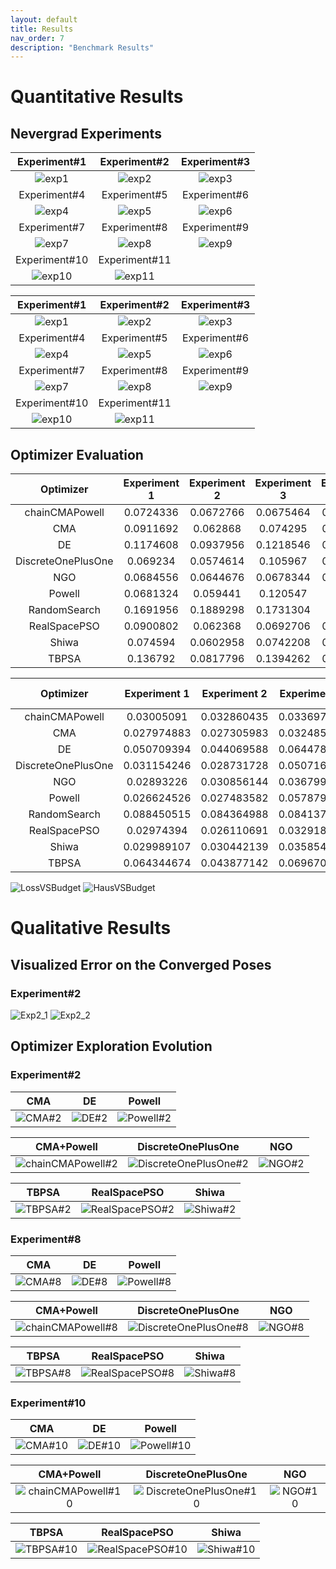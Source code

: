 ```yaml
---
layout: default
title: Results
nav_order: 7
description: "Benchmark Results"
---
```


# Quantitative Results

## Nevergrad Experiments

| Experiment#1   |      Experiment#2      |  Experiment#3 |
|:----------:|:-------------:|:-------------:|
| ![exp1](./assets/images/nevergrad/plots/perfcap_experiment1_plots/xpresults.png) | ![exp2](./assets/images/nevergrad/plots/perfcap_experiment2_plots/xpresults.png) | ![exp3](./assets/images/nevergrad/plots/perfcap_experiment3_plots/xpresults.png) |
| Experiment#4 | Experiment#5 | Experiment#6 |
| ![exp4](./assets/images/nevergrad/plots/perfcap_experiment4_plots/xpresults.png) | ![exp5](./assets/images/nevergrad/plots/perfcap_experiment5_plots/xpresults.png) | ![exp6](./assets/images/nevergrad/plots/perfcap_experiment6_plots/xpresults.png) |
| Experiment#7 | Experiment#8 |Experiment#9 |
| ![exp7](./assets/images/nevergrad/plots/perfcap_experiment7_plots/xpresults.png) | ![exp8](./assets/images/nevergrad/plots/perfcap_experiment8_plots/xpresults.png) | ![exp9](./assets/images/nevergrad/plots/perfcap_experiment9_plots/xpresults.png) |
| Experiment#10 | Experiment#11 | |
| ![exp10](./assets/images/nevergrad/plots/perfcap_experiment10_plots/xpresults.png) | ![exp11](./assets/images/nevergrad/plots/perfcap_experiment11_plots/xpresults.png) | |


| Experiment#1   |      Experiment#2      |  Experiment#3 |
|:----------:|:-------------:|:-------------:|
| ![exp1](./assets/images/nevergrad/plots/perfcap_experiment1_plots/fight_all.png) | ![exp2](./assets/images/nevergrad/plots/perfcap_experiment2_plots/fight_all.png) | ![exp3](./assets/images/nevergrad/plots/perfcap_experiment3_plots/fight_all.png) |
| Experiment#4 | Experiment#5 | Experiment#6 |
| ![exp4](./assets/images/nevergrad/plots/perfcap_experiment4_plots/fight_all.png) | ![exp5](./assets/images/nevergrad/plots/perfcap_experiment5_plots/fight_all.png) | ![exp6](./assets/images/nevergrad/plots/perfcap_experiment6_plots/fight_all.png) |
| Experiment#7 | Experiment#8 |Experiment#9 |
| ![exp7](./assets/images/nevergrad/plots/perfcap_experiment7_plots/fight_all.png) | ![exp8](./assets/images/nevergrad/plots/perfcap_experiment8_plots/fight_all.png) | ![exp9](./assets/images/nevergrad/plots/perfcap_experiment9_plots/fight_all.png) |
| Experiment#10 | Experiment#11 | |
| ![exp10](./assets/images/nevergrad/plots/perfcap_experiment10_plots/fight_all.png) | ![exp11](./assets/images/nevergrad/plots/perfcap_experiment11_plots/fight_all.png) | |


## Optimizer Evaluation

|      Optimizer     | Experiment 1 | Experiment 2 | Experiment 3 | Experiment 4 | Experiment 5 | Experiment 6 | Experiment 7 | Experiment 8 | Experiment 9 | Experiment 10 | Experiment 11 |   Average   |
|:------------------:|:------------:|:------------:|:------------:|:------------:|:------------:|:------------:|:------------:|:------------:|:------------:|:-------------:|:-------------:|:-----------:|
|   chainCMAPowell   |   0.0724336  |   0.0672766  |   0.0675464  |   0.0639084  |   0.1030412  |   0.1079386  |   0.117855   |   0.0596122  |   0.063053   |    0.546589   |   0.1624202   |  0.1301522  |
|         CMA        |   0.0911692  |   0.062868   |   0.074295   |   0.0638098  |   0.1051516  |   0.1045234  |   0.0953772  |   0.0605216  |   0.0594324  |   0.5387744   |   0.0566894   | 0.119328364 |
|         DE         |   0.1174608  |   0.0937956  |   0.1218546  |   0.0845802  |   0.1194798  |   0.123284   |   0.1510724  |   0.0777086  |   0.0902226  |   0.5370548   |   0.1063716   |   0.147535  |
| DiscreteOnePlusOne |   0.069234   |   0.0574614  |   0.105967   |   0.0771348  |   0.1106782  |   0.112026   |   0.1106452  |   0.0511622  |   0.0564046  |   0.5333806   |   0.0761212   | 0.123655927 |
|         NGO        |   0.0684556  |   0.0644676  |   0.0678344  |   0.0614018  |   0.0962354  |   0.1132592  |   0.1142464  |   0.0564634  |   0.0557566  |   0.5425878   |   0.0631132   | 0.118529218 |
|       Powell       |   0.0681324  |   0.059441   |   0.120547   |   0.072271   |   0.107089   |   0.106975   |   0.0909236  |   0.0535914  |   0.0565156  |    0.540221   |   0.0752414   | 0.122813491 |
|    RandomSearch    |   0.1691956  |   0.1889298  |   0.1731304  |   0.143578   |   0.1923638  |   0.165337   |   0.2072466  |   0.1373134  |   0.159975   |   0.4813262   |   0.1394988   | 0.196172236 |
|    RealSpacePSO    |   0.0900802  |   0.062368   |   0.0692706  |   0.0557102  |   0.106084   |   0.1134556  |   0.1024502  |   0.0574036  |   0.0646598  |   0.5358488   |   0.0575894   | 0.119538218 |
|        Shiwa       |   0.074594   |   0.0602958  |   0.0742208  |   0.1151622  |   0.101695   |   0.1086356  |   0.103481   |    0.05109   |   0.0668824  |    0.546559   |   0.1833744   | 0.135090018 |
|        TBPSA       |   0.136792   |   0.0817796  |   0.1394262  |   0.1334024  |   0.1548958  |   0.1423274  |   0.147837   |   0.0786588  |   0.1028986  |   0.4793322   |   0.1560274   | 0.159397945 |


|      Optimizer     | Experiment 1 | Experiment 2 | Experiment 3 | Experiment 4 | Experiment 5 | Experiment 6 | Experiment 7 | Experiment 8 | Experiment 9 | Experiment 10 | Experiment 11 |   Average   |
|:------------------:|:------------:|:------------:|:------------:|:------------:|:------------:|:------------:|:------------:|:------------:|:------------:|:-------------:|:-------------:|:-----------:|
|   chainCMAPowell   |  0.03005091  |  0.032860435 |  0.033697163 |  0.029372694 |  0.032697009 |  0.027373593 |  0.038265084 |  0.025222044 |  0.029795447 |  0.046894385  |  0.036503023  | 0.032975617 |
|         CMA        |  0.027974883 |  0.027305983 |  0.032485865 |  0.026055774 |  0.031286074 |  0.024607294 |  0.033187973 |  0.023339747 |  0.027279522 |  0.044915026  |  0.028308075  | 0.029704202 |
|         DE         |  0.050709394 |  0.044069588 |  0.064478826 |  0.042255676 |  0.048016047 |  0.041784488 |  0.050930477 |  0.03599406  |  0.040248565 |  0.053122074  |  0.045266358  | 0.046988687 |
| DiscreteOnePlusOne |  0.031154246 |  0.028731728 |  0.050716353 |  0.030833819 |  0.03197141  |  0.028069598 |  0.036798789 |  0.021856009 |  0.028609374 |  0.043465894  |  0.030881741  | 0.033008087 |
|         NGO        |  0.02893226  |  0.030856144 |  0.036799622 |  0.028842288 |  0.032763347 |  0.026898743 |  0.039294621 |  0.02452022  |  0.028338952 |  0.044408531  |  0.031775586  | 0.032130029 |
|       Powell       |  0.026624526 |  0.027483582 |  0.057879191 |  0.030058885 |  0.031916212 |  0.029975103 |  0.039116111 |  0.022498073 |  0.028863262 |  0.047237909  |  0.029480917  | 0.033739434 |
|    RandomSearch    |  0.088450515 |  0.084364988 |  0.084137376 |  0.073059696 |  0.075539094 |  0.067152652 |  0.077407405 |  0.058136344 |  0.064862259 |  0.076059411  |  0.064058029  | 0.073929797 |
|    RealSpacePSO    |  0.02974394  |  0.026110691 |  0.032918811 |  0.026582084 |  0.031092976 |  0.023749758 |  0.034467898 |  0.022177071 |  0.027694323 |  0.043718564  |  0.028725434  | 0.029725595 |
|        Shiwa       |  0.029989107 |  0.030442139 |  0.035854152 |  0.031325774 |  0.032663181 |  0.026518686 |  0.037352712 |  0.024697134 |  0.031306676 |  0.042707948  |  0.039220132  | 0.032916149 |
|        TBPSA       |  0.064344674 |  0.043877142 |  0.069670507 |  0.059741623 |  0.054157782 |  0.050795536 |  0.061386211 |  0.026785022 |  0.045028812 |  0.067978396  |  0.053731953  | 0.054317969 |

![LossVSBudget](./assets/images/quantitative/loss_vs_budget.png)
![HausVSBudget](./assets/images/quantitative/hauss_vs_budget.png)

# Qualitative Results

## Visualized Error on the Converged Poses

### Experiment#2
![Exp2_1](./assets/images/qualitative/experiment2_1.png)
![Exp2_2](./assets/images/qualitative/experiment2_2.png)

## Optimizer Exploration Evolution

### Experiment#2

| CMA   |      DE      |  Powell |
|:----------:|:-------------:|:-------------:|
| ![CMA#2](./assets/images/exploration/perfcap_experiment2_gifs/CMA.gif) | ![DE#2](./assets/images/exploration/perfcap_experiment2_gifs/DE.gif) | ![Powell#2](./assets/images/exploration/perfcap_experiment2_gifs/Powell.gif) |

| CMA+Powell | DiscreteOnePlusOne | NGO |
|:----------:|:-------------:|:-------------:|
| ![chainCMAPowell#2](./assets/images/exploration/perfcap_experiment2_gifs/chainCMAPowell.gif) | ![DiscreteOnePlusOne#2](./assets/images/exploration/perfcap_experiment2_gifs/DiscreteOnePlusOne.gif) | ![NGO#2](./assets/images/exploration/perfcap_experiment2_gifs/NGO.gif) |

| TBPSA | RealSpacePSO |Shiwa |
|:----------:|:-------------:|:-------------:|
| ![TBPSA#2](./assets/images/exploration/perfcap_experiment2_gifs/TBPSA.gif) | ![RealSpacePSO#2](./assets/images/exploration/perfcap_experiment2_gifs/RealSpacePSO.gif) | ![Shiwa#2](./assets/images/exploration/perfcap_experiment2_gifs/Shiwa.gif) |

### Experiment#8

| CMA   |      DE      |  Powell |
|:----------:|:-------------:|:-------------:|
| ![CMA#8](./assets/images/exploration/perfcap_experiment8_gifs/CMA.gif) | ![DE#8](./assets/images/exploration/perfcap_experiment8_gifs/DE.gif) | ![Powell#8](./assets/images/exploration/perfcap_experiment8_gifs/Powell.gif) |

| CMA+Powell | DiscreteOnePlusOne | NGO |
|:----------:|:-------------:|:-------------:|
| ![chainCMAPowell#8](./assets/images/exploration/perfcap_experiment8_gifs/chainCMAPowell.gif) | ![DiscreteOnePlusOne#8](./assets/images/exploration/perfcap_experiment8_gifs/DiscreteOnePlusOne.gif) | ![NGO#8](./assets/images/exploration/perfcap_experiment8_gifs/NGO.gif) |

| TBPSA | RealSpacePSO |Shiwa |
|:----------:|:-------------:|:-------------:|
| ![TBPSA#8](./assets/images/exploration/perfcap_experiment8_gifs/TBPSA.gif) | ![RealSpacePSO#8](./assets/images/exploration/perfcap_experiment8_gifs/RealSpacePSO.gif) | ![Shiwa#8](./assets/images/exploration/perfcap_experiment8_gifs/Shiwa.gif) |

### Experiment#10

| CMA   |      DE      |  Powell |
|:----------:|:-------------:|:-------------:|
| ![CMA#10](./assets/images/exploration/perfcap_experiment10_gifs/CMA.gif) | ![DE#10](./assets/images/exploration/perfcap_experiment10_gifs/DE.gif) | ![Powell#10](./assets/images/exploration/perfcap_experiment10_gifs/Powell.gif) |

| CMA+Powell | DiscreteOnePlusOne | NGO |
|:----------:|:-------------:|:-------------:|
| ![chainCMAPowell#10](./assets/images/exploration/perfcap_experiment10_gifs/chainCMAPowell.gif) | ![DiscreteOnePlusOne#10](./assets/images/exploration/perfcap_experiment10_gifs/DiscreteOnePlusOne.gif) | ![NGO#10](./assets/images/exploration/perfcap_experiment10_gifs/NGO.gif) |

| TBPSA | RealSpacePSO | Shiwa |
|:----------:|:-------------:|:-------------:|
| ![TBPSA#10](./assets/images/exploration/perfcap_experiment10_gifs/TBPSA.gif) | ![RealSpacePSO#10](./assets/images/exploration/perfcap_experiment10_gifs/RealSpacePSO.gif) | ![Shiwa#10](./assets/images/exploration/perfcap_experiment10_gifs/Shiwa.gif) |